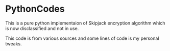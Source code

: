# PythonCodes


This is a pure python implementaion of Skipjack encryption algorithm which is now disclassified and not in use.

This code is from various sources and some lines of code is my personal tweaks.
